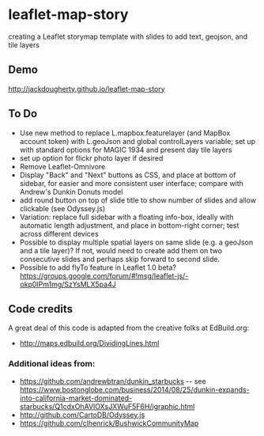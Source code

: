# leaflet-map-story
creating a Leaflet storymap template with slides to add text, geojson, and tile layers

## Demo
http://jackdougherty.github.io/leaflet-map-story

## To Do
- Use new method to replace L.mapbox.featurelayer (and MapBox account token) with L.geoJson and global controlLayers variable; set up with standard options for MAGIC 1934 and present day tile layers
- set up option for flickr photo layer if desired
- Remove Leaflet-Omnivore
- Display "Back" and "Next" buttons as CSS, and place at bottom of sidebar, for easier and more consistent user interface; compare with Andrew's Dunkin Donuts model
- add round button on top of slide title to show number of slides and allow clickable (see Odyssey.js)
- Variation: replace full sidebar with a floating info-box, ideally with automatic length adjustment, and place in bottom-right corner; test across different devices
- Possible to display multiple spatial layers on same slide (e.g. a geoJson and a tile layer)? If not, would need to create add them on two consecutive slides and perhaps skip forward to second slide.
- Possible to add flyTo feature in Leaflet 1.0 beta? https://groups.google.com/forum/#!msg/leaflet-js/-okp0IPm1mg/SzYsMLX5pa4J


## Code credits
A great deal of this code is adapted from the creative folks at EdBuild.org:
- http://maps.edbuild.org/DividingLines.html

### Additional ideas from:
- https://github.com/andrewbtran/dunkin_starbucks -- see https://www.bostonglobe.com/business/2014/08/25/dunkin-expands-into-california-market-dominated-starbucks/Q1cdxOhAVlOXsJXWuF5F6H/igraphic.html
- http://github.com/CartoDB/Odyssey.js
- https://github.com/clhenrick/BushwickCommunityMap
